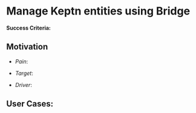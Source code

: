 # Manage Keptn entities using Bridge

**Success Criteria:** 

## Motivation

* *Pain*: 

* *Target*: 

* *Driver*: 

## User Cases: 
